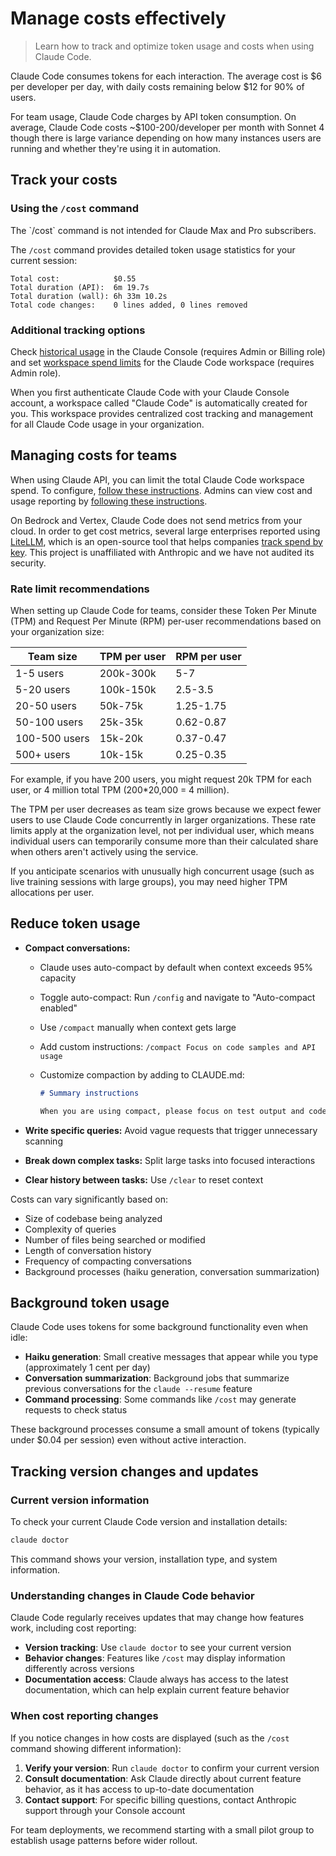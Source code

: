 # Manage costs effectively

> Learn how to track and optimize token usage and costs when using Claude Code.

Claude Code consumes tokens for each interaction. The average cost is \$6 per developer per day, with daily costs remaining below \$12 for 90% of users.

For team usage, Claude Code charges by API token consumption. On average, Claude Code costs \~\$100-200/developer per month with Sonnet 4 though there is large variance depending on how many instances users are running and whether they're using it in automation.

## Track your costs

### Using the `/cost` command

<Note>
  The `/cost` command is not intended for Claude Max and Pro subscribers.
</Note>

The `/cost` command provides detailed token usage statistics for your current session:

```
Total cost:            $0.55
Total duration (API):  6m 19.7s
Total duration (wall): 6h 33m 10.2s
Total code changes:    0 lines added, 0 lines removed
```

### Additional tracking options

Check [historical usage](https://support.claude.com/en/articles/9534590-cost-and-usage-reporting-in-console) in the Claude Console (requires Admin or Billing role) and set [workspace spend limits](https://support.claude.com/en/articles/9796807-creating-and-managing-workspaces) for the Claude Code workspace (requires Admin role).

<Note>
  When you first authenticate Claude Code with your Claude Console account, a workspace called "Claude Code" is automatically created for you. This workspace provides centralized cost tracking and management for all Claude Code usage in your organization.
</Note>

## Managing costs for teams

When using Claude API, you can limit the total Claude Code workspace spend. To configure, [follow these instructions](https://support.claude.com/en/articles/9796807-creating-and-managing-workspaces). Admins can view cost and usage reporting by [following these instructions](https://support.claude.com/en/articles/9534590-cost-and-usage-reporting-in-console).

On Bedrock and Vertex, Claude Code does not send metrics from your cloud. In order to get cost metrics, several large enterprises reported using [LiteLLM](/en/docs/claude-code/bedrock-vertex-proxies#litellm), which is an open-source tool that helps companies [track spend by key](https://docs.litellm.ai/docs/proxy/virtual_keys#tracking-spend). This project is unaffiliated with Anthropic and we have not audited its security.

### Rate limit recommendations

When setting up Claude Code for teams, consider these Token Per Minute (TPM) and Request Per Minute (RPM) per-user recommendations based on your organization size:

| Team size     | TPM per user | RPM per user |
| ------------- | ------------ | ------------ |
| 1-5 users     | 200k-300k    | 5-7          |
| 5-20 users    | 100k-150k    | 2.5-3.5      |
| 20-50 users   | 50k-75k      | 1.25-1.75    |
| 50-100 users  | 25k-35k      | 0.62-0.87    |
| 100-500 users | 15k-20k      | 0.37-0.47    |
| 500+ users    | 10k-15k      | 0.25-0.35    |

For example, if you have 200 users, you might request 20k TPM for each user, or 4 million total TPM (200\*20,000 = 4 million).

The TPM per user decreases as team size grows because we expect fewer users to use Claude Code concurrently in larger organizations. These rate limits apply at the organization level, not per individual user, which means individual users can temporarily consume more than their calculated share when others aren't actively using the service.

<Note>
  If you anticipate scenarios with unusually high concurrent usage (such as live training sessions with large groups), you may need higher TPM allocations per user.
</Note>

## Reduce token usage

* **Compact conversations:**

  * Claude uses auto-compact by default when context exceeds 95% capacity
  * Toggle auto-compact: Run `/config` and navigate to "Auto-compact enabled"
  * Use `/compact` manually when context gets large
  * Add custom instructions: `/compact Focus on code samples and API usage`
  * Customize compaction by adding to CLAUDE.md:

    ```markdown
    # Summary instructions

    When you are using compact, please focus on test output and code changes
    ```

* **Write specific queries:** Avoid vague requests that trigger unnecessary scanning

* **Break down complex tasks:** Split large tasks into focused interactions

* **Clear history between tasks:** Use `/clear` to reset context

Costs can vary significantly based on:

* Size of codebase being analyzed
* Complexity of queries
* Number of files being searched or modified
* Length of conversation history
* Frequency of compacting conversations
* Background processes (haiku generation, conversation summarization)

## Background token usage

Claude Code uses tokens for some background functionality even when idle:

* **Haiku generation**: Small creative messages that appear while you type (approximately 1 cent per day)
* **Conversation summarization**: Background jobs that summarize previous conversations for the `claude --resume` feature
* **Command processing**: Some commands like `/cost` may generate requests to check status

These background processes consume a small amount of tokens (typically under \$0.04 per session) even without active interaction.

## Tracking version changes and updates

### Current version information

To check your current Claude Code version and installation details:

```bash
claude doctor
```

This command shows your version, installation type, and system information.

### Understanding changes in Claude Code behavior

Claude Code regularly receives updates that may change how features work, including cost reporting:

* **Version tracking**: Use `claude doctor` to see your current version
* **Behavior changes**: Features like `/cost` may display information differently across versions
* **Documentation access**: Claude always has access to the latest documentation, which can help explain current feature behavior

### When cost reporting changes

If you notice changes in how costs are displayed (such as the `/cost` command showing different information):

1. **Verify your version**: Run `claude doctor` to confirm your current version
2. **Consult documentation**: Ask Claude directly about current feature behavior, as it has access to up-to-date documentation
3. **Contact support**: For specific billing questions, contact Anthropic support through your Console account

<Note>
  For team deployments, we recommend starting with a small pilot group to
  establish usage patterns before wider rollout.
</Note>
